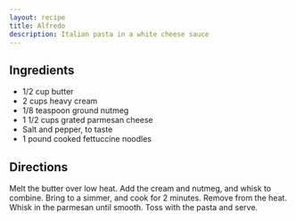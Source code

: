 ```yaml
---
layout: recipe
title: Alfredo
description: Italian pasta in a white cheese sauce
---
```


## Ingredients

* 1/2 cup butter
* 2 cups heavy cream
* 1/8 teaspoon ground nutmeg
* 1 1/2 cups grated parmesan cheese
* Salt and pepper, to taste
* 1 pound cooked fettuccine noodles

## Directions

Melt the butter over low heat. Add the cream and nutmeg, and whisk to combine. Bring to a simmer, and cook for 2 minutes. Remove from the heat. Whisk in the parmesan until smooth. Toss with the pasta and serve.
